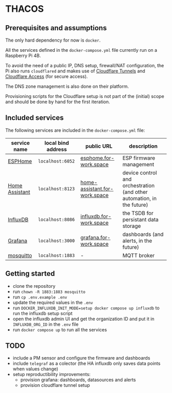 # THACOS

## Prerequisites and assumptions

The only hard dependency for now is `docker`.

All the services defined in the `docker-compose.yml` file currently run on a Raspberry Pi 4B.

To avoid the need of a public IP, DNS setup, firewall/NAT configuration, the Pi also runs `cloudflared` and makes use of [Cloudflare Tunnels](https://www.cloudflare.com/products/tunnel/) and [Cloudflare Access](https://www.cloudflare.com/products/zero-trust/access/) (for secure access).

The DNS zone management is also done on their platform.

Provisioning scripts for the Cloudflare setup is not part of the (initial) scope and should be done by hand for the first iteration.

## Included services

The following services are included in the `docker-compose.yml` file:

| service name                                     | local bind address | public URL                                                              | description                                                            |
| ------------------------------------------------ | ------------------ | ----------------------------------------------------------------------- | ---------------------------------------------------------------------- |
| [ESPHome](https://esphome.io/)                   | `localhost:6052`   | [esphome.for-work.space](https://esphome.for-work.space/)               | ESP firmware management                                                |
| [Home Assistant](https://www.home-assistant.io/) | `localhost:8123`   | [home-assistant.for-work.space](https://home-assistant.for-work.space/) | device control and orchestration (and other automation, in the future) |
| [InfluxDB](https://www.influxdata.com/)          | `localhost:8086`   | [influxdb.for-work.space](https://influxdb.for-work.space/)             | the TSDB for persistant data storage                                   |
| [Grafana](https://grafana.com/)                  | `localhost:3000`   | [grafana.for-work.space](https://grafana.for-work.space/)               | dashboards (and alerts, in the future)                                 |
| [mosquitto](https://mosquitto.org/)              | `localhost:1883`   | -                                                                       | MQTT broker                                                            |

## Getting started

-   clone the repository
-   run `chown -R 1883:1883 mosquitto`
-   run `cp .env.example .env`
-   update the required values in the `.env`
-   run `DOCKER_INFLUXDB_INIT_MODE=setup docker compose up influxdb` to run the influxdb setup script
-   open the influxdb admin UI and get the organization ID and put it in `INFLUXDB_ORG_ID` in the `.env` file
-   run `docker compose up` to run all the services

## TODO

-   include a PM sensor and configure the firmware and dashboards
-   include `telegraf` as a colector (the HA influxdb only saves data points when values change)
-   setup reproductibility improvements:
    -   provision grafana: dashboards, datasources and alerts
    -   provision cloudflare tunnel setup
